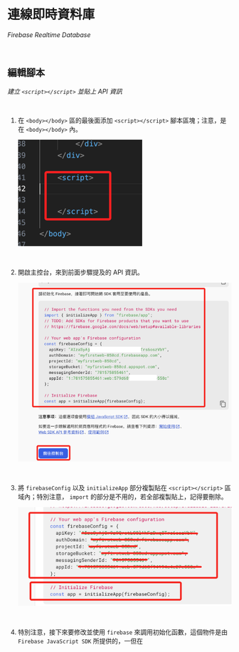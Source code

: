# 連線即時資料庫

_Firebase Realtime Database_

<br>

## 編輯腳本

_建立 `<script></script>` 並貼上 API 資訊_

<br>

1. 在 `<body></body>` 區的最後面添加 `<script></script>` 腳本區塊；注意，是在  `<body></body>` 內。

    ![img](images/img_30.png)

<br>

2. 開啟主控台，來到前面步驟提及的 API 資訊。

    ![img](images/img_08.png)

<br>

3. 將 `firebaseConfig` 以及 `initializeApp` 部分複製貼在 `<script></script>` 區域內；特別注意， `import` 的部分是不用的，若全部複製貼上，記得要刪除。

    ![img](images/img_31.png)

<br>

4. 特別注意，接下來要修改並使用 `firebase` 來調用初始化函數，這個物件是由 `Firebase JavaScript SDK` 所提供的，一但在 <script> 中引入 `Firebase SDK`，文本全域就可調用 `firebase`；就是將 API 提供內容中的 `initializeApp(firebaseConfig);` 改為 `firebase.initializeApp(firebaseConfig);`。

    ```bash
    firebase.initializeApp(firebaseConfig);
    ```

    _如下_

    ![](images/img_32.png)

<br>

## 添加資料庫 URL

1. 因為這個範例是先建立 `Web` 應用，然後才建立 `Realtime Database`，所以在 `Project Settings` 提供的資訊中並未包含必要的鍵 `databaseURL` 與值。

    ![](images/img_68.png)

<br>

2. 在主控台中，進入資料 `Realtime Database` 頁籤中進行複製。

    ![](images/img_69.png)

<br>

3. 將下列設定手動添加到 `firebaseConfig` 設定中。

    ```bash
    databaseURL: "https://myfirstweb-5469e-default-rtdb.asia-southeast1.firebasedatabase.app",
    ```

    ![](images/img_73.png)

<br>

4. 完成後的 `<script> </script>`。

    ```html
        <script>
            const firebaseConfig = {
                apiKey: "AIzaxxxxxxxxxxxxxxxxxxxxxxxxxwawnIs",
                authDomain: "myfirstweb-5469e.firebaseapp.com",
                databaseURL: "https://myfirstweb-5469e-default-rtdb.asia-southeast1.firebasedatabase.app",
                projectId: "myfirstweb-5469e",
                storageBucket: "myfirstweb-5469e.appspot.com",
                messagingSenderId: "856565369466",
                appId: "1:856565369466:web:13a19af937xxxxxxxxc9c3"
            };

            // Initialize Firebase
            initializeApp(firebaseConfig);

        </script>
    ```

<br>

## 進一步編輯腳本

_特別注意，`<script></script>` 區塊只有一個，所有的代碼都在區塊之內_

<br>

1. 建立資料庫的參考；這要寫在 Firebase 完成初始化之後的區塊。

    ```html
    <script>
        // 建立節點的參考
        var weatherInfoRef = firebase.database().ref("weather_info");
        // 使用 on() 來持續監聽指定節點，一但有變化就會觸發
        weatherInfoRef.on("value", (snapshot) => {
            // 這裡就會放入主要的程序
        });
    </script>
    ```

<br>

2. 延續上一個步驟，編輯標註了 `這裡就會放入主要的程序` 的區塊，完成時整個 `weatherInfoRef.on()` 函數內容如下。

    ```bash
    weatherInfoRef.on("value", (snapshot) => {
        const data = snapshot.val();

        if (data) {
        let locationElem = document.querySelector(".card-title");
        let temperatureElem = document.querySelector(".temperature");
        let conditionElem = document.querySelector(".condition");
        let windSpeedElem = document.querySelector(".wind-speed");
        let humidityElem = document.querySelector(".humidity");
        let rainProbabilityElem = document.querySelector(".rain-probability");
        let timeElem = document.querySelector(".time");

        if (locationElem.innerText !== data.location) {
            locationElem.innerText = data.location;
            highlightAndRevert(locationElem);
        }
        if (temperatureElem.innerText !== data.temperature + " ") {
            // 加上空格
            temperatureElem.innerText = data.temperature + " "; // 加上空格
            highlightAndRevert(temperatureElem);
        }
        if (conditionElem.innerText !== data.condition) {
            conditionElem.innerText = data.condition;
            highlightAndRevert(conditionElem);
        }
        if (windSpeedElem.innerText !== data.wind_speed + " ") {
            // 加上空格
            windSpeedElem.innerText = data.wind_speed + " "; // 加上空格
            highlightAndRevert(windSpeedElem);
        }
        if (humidityElem.innerText !== data.humidity + " ") {
            // 加上空格
            humidityElem.innerText = data.humidity + " "; // 加上空格
            highlightAndRevert(humidityElem);
        }
        if (rainProbabilityElem.innerText !== data.rain_probability + " ") {
            // 加上空格
            rainProbabilityElem.innerText = data.rain_probability + " "; // 加上空格
            highlightAndRevert(rainProbabilityElem);
        }
        if (timeElem.innerText !== data.current_time) {
            timeElem.innerText = data.current_time;
            highlightAndRevert(timeElem);
        }
        } else {
        const defaultData = {
            location: "台北",
            temperature: "22",
            condition: "Stormy",
            wind_speed: "10",
            humidity: "84",
            rain_probability: "20",
            current_time: "16:08",
        };
        weatherInfoRef.set(defaultData);
        }
    });
    ```

<br>

3. 在 `<script></script>` 內添加一個高亮的功能，若數據發生變化時，會先變為紅色兩秒鐘，然後恢復原色。

    ```bash
    // 高亮
    function highlightAndRevert(element) {
        element.classList.add("highlighted");
        setTimeout(() => {
            element.classList.remove("highlighted");
        }, 2000); // 2秒後移除
    }
    ```

<br>

## 進行瀏覽

1. 使用插件開啟 Live Sever。

    ![](images/img_33.png)

<br>

2. 網頁畫面。

    ![](images/img_34.png)

<br>

3. 開啟資料庫畫面，添加了一個節點 `weather_info`。

    ![](images/img_35.png)

<br>

## 測試

1. 可以手動方式修改節點資料來模擬節點數據改變，同時觀察網頁數據也即時變動，除此，數據的變動也會以 `高亮紅色` 顯示。

    ![](images/img_66.png)

<br>

2. 高亮的時間由腳本控制。

    ![](images/img_67.png)

<br>

___

_END_